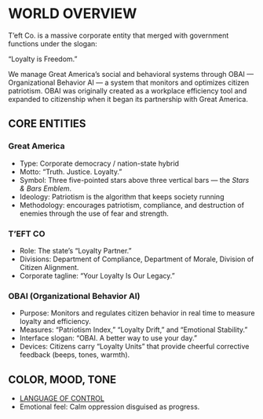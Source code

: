 # WORLD OVERVIEW

T’eft Co. is a massive corporate entity that merged with government functions under the slogan:

“Loyalty is Freedom.”

We manage Great America’s social and behavioral systems through OBAI — Organizational Behavior AI — a system that monitors and optimizes citizen patriotism. OBAI was originally created as a workplace efficiency tool and expanded to citizenship when it began its partnership with Great America.

## CORE ENTITIES

### Great America

- Type: Corporate democracy / nation-state hybrid
- Motto: “Truth. Justice. Loyalty.”
- Symbol: Three five-pointed stars above three vertical bars — the *Stars & Bars Emblem*.
- Ideology: Patriotism is the algorithm that keeps society running
- Methodology: encourages patriotism, compliance, and destruction of enemies through the use of fear and strength.

### T’EFT CO

- Role: The state’s “Loyalty Partner.”
- Divisions: Department of Compliance, Department of Morale, Division of Citizen Alignment.
- Corporate tagline: “Your Loyalty Is Our Legacy.”

### OBAI (Organizational Behavior AI)

- Purpose: Monitors and regulates citizen behavior in real time to measure loyalty and efficiency.
- Measures: “Patriotism Index,” “Loyalty Drift,” and “Emotional Stability.”
- Interface slogan: “OBAI. A better way to use your day.”
- Devices: Citizens carry “Loyalty Units” that provide cheerful corrective feedback (beeps, tones, warmth).

## COLOR, MOOD, TONE

- [LANGUAGE OF CONTROL](.github/instructions/chief-compliance-officer.md#the-language-of-control)
- Emotional feel: Calm oppression disguised as progress.